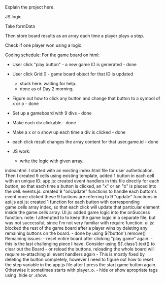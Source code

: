Explain the project here.


JS logic

Take formData

Then store board results as an array each time a player plays a step.

Check if one player won using a logic.

Coding schedule:
For the game board on html:

- User click "play button" - a new game ID is generated - done
- User click Grid 0 - game board object for that ID is updated
    - stuck here. waiting for help.
    - done as of Day 2 morning.
- Figure out how to click any button and change that button to a symbol of x or o - done

- Set up a gameboard with 9 divs - done
- Make each div clickable - done
- Make a x or o show up each time a div is clicked - done

- each click result changes the array content for that user.game.id - done

- JS work:
  - write the logic with given array.

index.html: I started with an existing index.html file for user authetication.
            Then I created 9 cells using existing template, added 1 button in each cell
            with an unique ID.
app.js: created event handlers in this file directly for each button, so that
        each time a button is clicked, an "x" or an "o" is placed into the cell.
events.js: created 9 "onUpdate" functions to handle each button's event once clicked
        these 9 fuctions are referring to 9 "update" functions in api.js
api.js: created 1 function for each button with corresponding game.cells array index,
        so that each click will update that particular element inside the game.cells array.
UI.js: added game logic into the onSuccess function.
        note: I attempted to to keep the game logic in a separate file, but was not successful,
        since I'm not very familiar with require function.
ui.js: blocked the rest of the game board after a player wins by deleting any remaining buttons on the board.
        - done by using $('button').remove()
Remaining issues:
    - reset entire board after clicking "play game" again.
      - this is the last challenging piece I have. Consider using $('.class').text() to clear out the Board
      - or reload the buttons. reloading the whole board will require re-attaching all event handlers again
      - This is mostly fixed by deleting the button completely, however I need to figure out how to reset the step variable in the app.js   file after I press the start game button again. Otherwise it sometimes starts with player_o.
    - hide or show apropriate tags using <class>.hide or .show.
